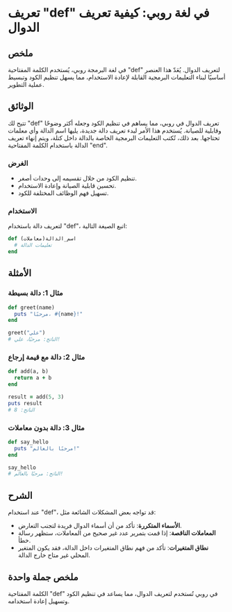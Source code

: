 <!--
Meta Description: # تعريف "def" في لغة روبي: كيفية تعريف الدوال ## ملخص في لغة البرمجة روبي، يُستخدم الكلمة المفتاحية "def" لتعريف الدوال. يُعَدّ هذا العنصر أساسيًا لبن...
Meta Keywords: def, تعريف, الدوال, دالة, الدالة
-->

# تعريف "def" في لغة روبي: كيفية تعريف الدوال

## ملخص
في لغة البرمجة روبي، يُستخدم الكلمة المفتاحية "def" لتعريف الدوال. يُعَدّ هذا العنصر أساسيًا لبناء التعليمات البرمجية القابلة لإعادة الاستخدام، مما يسهل تنظيم الكود وتبسيط عملية التطوير.

## الوثائق
تتيح لك "def" تعريف الدوال في روبي، مما يساهم في تنظيم الكود وجعله أكثر وضوحًا وقابلية للصيانة. يُستخدم هذا الأمر لبدء تعريف دالة جديدة، يليها اسم الدالة وأي معلمات تحتاجها. بعد ذلك، تُكتب التعليمات البرمجية الخاصة بالدالة داخل كتلة، ويتم إنهاء تعريف الدالة باستخدام الكلمة المفتاحية "end".

### الغرض
- تنظيم الكود من خلال تقسيمه إلى وحدات أصغر.
- تحسين قابلية الصيانة وإعادة الاستخدام.
- تسهيل فهم الوظائف المختلفة للكود.

### الاستخدام
لتعريف دالة باستخدام "def"، اتبع الصيغة التالية:

```ruby
def اسم_الدالة(معاملات)
  # تعليمات الدالة
end
```

## الأمثلة
### مثال 1: دالة بسيطة
```ruby
def greet(name)
  puts "مرحبًا، #{name}!"
end

greet("علي")
# الناتج: مرحبًا، علي!
```

### مثال 2: دالة مع قيمة إرجاع
```ruby
def add(a, b)
  return a + b
end

result = add(5, 3)
puts result
# الناتج: 8
```

### مثال 3: دالة بدون معاملات
```ruby
def say_hello
  puts "مرحبًا بالعالم!"
end

say_hello
# الناتج: مرحبًا بالعالم!
```

## الشرح
عند استخدام "def"، قد تواجه بعض المشكلات الشائعة مثل:

- **الأسماء المتكررة**: تأكد من أن أسماء الدوال فريدة لتجنب التعارض.
- **المعاملات الناقصة**: إذا قمت بتمرير عدد غير صحيح من المعاملات، ستظهر رسالة خطأ.
- **نطاق المتغيرات**: تأكد من فهم نطاق المتغيرات داخل الدالة، فقد يكون المتغير المحلي غير متاح خارج الدالة.

## ملخص جملة واحدة
الكلمة المفتاحية "def" في روبي تُستخدم لتعريف الدوال، مما يساعد في تنظيم الكود وتسهيل إعادة استخدامه.